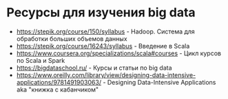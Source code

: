# Ресурсы для изучения big data

* https://stepik.org/course/150/syllabus - Hadoop. Система для обработки больших объемов данных
* https://stepik.org/course/16243/syllabus - Введение в Scala
* https://www.coursera.org/specializations/scala#courses - Цикл курсов по Scala и Spark
* https://bigdataschool.ru/ - Курсы и статьи по big data
* https://www.oreilly.com/library/view/designing-data-intensive-applications/9781491903063/ - Designing Data-Intensive Applications aka "книжка с кабанчиком"

